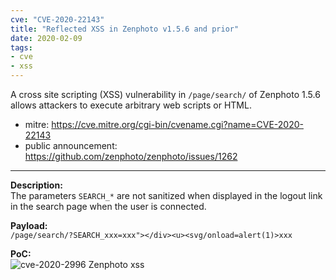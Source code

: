 ```yaml
---
cve: "CVE-2020-22143"
title: "Reflected XSS in Zenphoto v1.5.6 and prior"
date: 2020-02-09
tags:
- cve
- xss
---
```

A cross site scripting (XSS) vulnerability in `/page/search/` of Zenphoto 1.5.6 allows attackers to execute arbitrary web scripts or HTML.
<!--more-->

- mitre: https://cve.mitre.org/cgi-bin/cvename.cgi?name=CVE-2020-22143
- public announcement: https://github.com/zenphoto/zenphoto/issues/1262

<hr />

**Description:**  
The parameters `SEARCH_*` are not sanitized when displayed in the logout link in the search page when the user is connected.

**Payload:**  
```/page/search/?SEARCH_xxx=xxx"></div><u><svg/onload=alert(1)>xxx```

**PoC:**  
![cve-2020-2996 Zenphoto xss](/images/cve-2020-22143.png)

